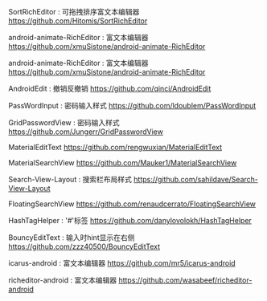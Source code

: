 SortRichEditor : 可拖拽排序富文本编辑器
https://github.com/Hitomis/SortRichEditor

android-animate-RichEditor : 富文本编辑器
https://github.com/xmuSistone/android-animate-RichEditor

android-animate-RichEditor : 富文本编辑器
https://github.com/xmuSistone/android-animate-RichEditor

AndroidEdit : 撤销反撤销
https://github.com/qinci/AndroidEdit

PassWordInput : 密码输入样式
https://github.com/ldoublem/PassWordInput

GridPasswordView : 密码输入样式
https://github.com/Jungerr/GridPasswordView

MaterialEditText
https://github.com/rengwuxian/MaterialEditText

MaterialSearchView
https://github.com/Mauker1/MaterialSearchView

Search-View-Layout : 搜索栏布局样式
https://github.com/sahildave/Search-View-Layout

FloatingSearchView
https://github.com/renaudcerrato/FloatingSearchView

HashTagHelper : '#'标签
https://github.com/danylovolokh/HashTagHelper

BouncyEditText : 输入时hint显示在右侧
https://github.com/zzz40500/BouncyEditText

icarus-android : 富文本编辑器
https://github.com/mr5/icarus-android

richeditor-android : 富文本编辑器
https://github.com/wasabeef/richeditor-android

